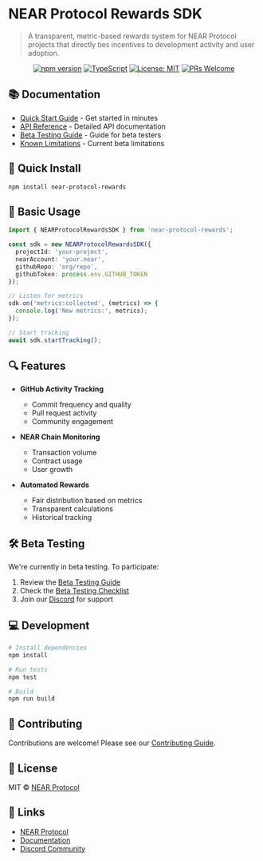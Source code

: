 # NEAR Protocol Rewards SDK

> A transparent, metric-based rewards system for NEAR Protocol projects that directly ties incentives to development activity and user adoption.

<div align="center">
  
  [![npm version](https://badge.fury.io/js/near-protocol-rewards.svg)](https://badge.fury.io/js/near-protocol-rewards)
  [![TypeScript](https://img.shields.io/badge/TypeScript-5.0-blue.svg)](https://www.typescriptlang.org/)
  [![License: MIT](https://img.shields.io/badge/License-MIT-yellow.svg)](https://opensource.org/licenses/MIT)
  [![PRs Welcome](https://img.shields.io/badge/PRs-welcome-brightgreen.svg)](CONTRIBUTING.md)

</div>

## 📚 Documentation

- [Quick Start Guide](docs/quick-start.md) - Get started in minutes
- [API Reference](docs/api-reference.md) - Detailed API documentation
- [Beta Testing Guide](docs/beta-testing.md) - Guide for beta testers
- [Known Limitations](docs/quick-start.md#known-limitations-beta) - Current beta limitations

## 🚀 Quick Install

```bash
npm install near-protocol-rewards
```

## 🎯 Basic Usage

```typescript
import { NEARProtocolRewardsSDK } from 'near-protocol-rewards';

const sdk = new NEARProtocolRewardsSDK({
  projectId: 'your-project',
  nearAccount: 'your.near',
  githubRepo: 'org/repo',
  githubToken: process.env.GITHUB_TOKEN
});

// Listen for metrics
sdk.on('metrics:collected', (metrics) => {
  console.log('New metrics:', metrics);
});

// Start tracking
await sdk.startTracking();
```

## 🔍 Features

- **GitHub Activity Tracking**
  - Commit frequency and quality
  - Pull request activity
  - Community engagement

- **NEAR Chain Monitoring**
  - Transaction volume
  - Contract usage
  - User growth

- **Automated Rewards**
  - Fair distribution based on metrics
  - Transparent calculations
  - Historical tracking

## 🛠️ Beta Testing

We're currently in beta testing. To participate:

1. Review the [Beta Testing Guide](docs/beta-testing.md)
2. Check the [Beta Testing Checklist](docs/beta-checklist.md)
3. Join our [Discord](https://near.chat) for support

## 💻 Development

```bash
# Install dependencies
npm install

# Run tests
npm test

# Build
npm run build
```

## 🤝 Contributing

Contributions are welcome! Please see our [Contributing Guide](CONTRIBUTING.md).

## 📄 License

MIT © [NEAR Protocol](LICENSE)

## 🔗 Links

- [NEAR Protocol](https://near.org)
- [Documentation](https://docs.near.org)
- [Discord Community](https://near.chat)
